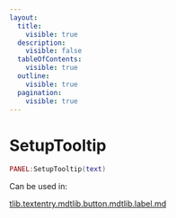 ```yaml
---
layout:
  title:
    visible: true
  description:
    visible: false
  tableOfContents:
    visible: true
  outline:
    visible: true
  pagination:
    visible: true
---
```


# SetupTooltip

```lua
PANEL:SetupTooltip(text)
```



Can be used in:

[tlib.textentry.md](../vgui-elements/tlib.textentry.md "mention")[tlib.button.md](../vgui-elements/tlib.button.md "mention")[tlib.label.md](../vgui-elements/tlib.label.md "mention")
